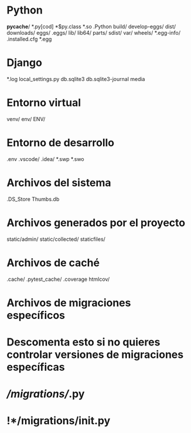 # Python
__pycache__/
*.py[cod]
*$py.class
*.so
.Python
build/
develop-eggs/
dist/
downloads/
eggs/
.eggs/
lib/
lib64/
parts/
sdist/
var/
wheels/
*.egg-info/
.installed.cfg
*.egg

# Django
*.log
local_settings.py
db.sqlite3
db.sqlite3-journal
media

# Entorno virtual
venv/
env/
ENV/

# Entorno de desarrollo
.env
.vscode/
.idea/
*.swp
*.swo

# Archivos del sistema
.DS_Store
Thumbs.db

# Archivos generados por el proyecto
static/admin/
static/collected/
staticfiles/

# Archivos de caché
.cache/
.pytest_cache/
.coverage
htmlcov/

# Archivos de migraciones específicos
# Descomenta esto si no quieres controlar versiones de migraciones específicas
# */migrations/*.py
# !*/migrations/__init__.py